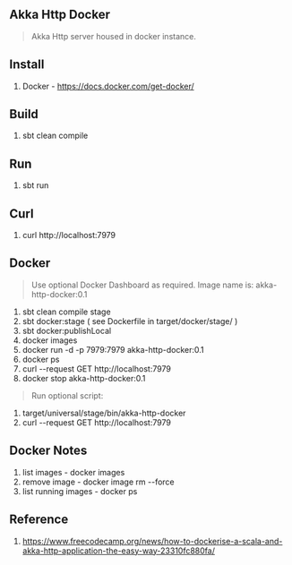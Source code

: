 Akka Http Docker
----------------
>Akka Http server housed in docker instance.

Install
-------
1. Docker - https://docs.docker.com/get-docker/

Build
-----
1. sbt clean compile

Run
---
1. sbt run

Curl
----
1. curl http://localhost:7979

Docker
------
>Use optional Docker Dashboard as required. Image name is: akka-http-docker:0.1
1. sbt clean compile stage
2. sbt docker:stage  ( see Dockerfile in target/docker/stage/ )
3. sbt docker:publishLocal
4. docker images
5. docker run -d -p 7979:7979 akka-http-docker:0.1
6. docker ps
7. curl --request GET http://localhost:7979
8. docker stop akka-http-docker:0.1
>Run optional script:
1. target/universal/stage/bin/akka-http-docker
2. curl --request GET http://localhost:7979

Docker Notes
------------
1. list images - docker images
2. remove image - docker image rm <image-id> --force
3. list running images - docker ps

Reference
---------
1. https://www.freecodecamp.org/news/how-to-dockerise-a-scala-and-akka-http-application-the-easy-way-23310fc880fa/